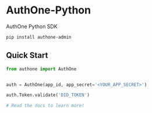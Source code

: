 # AuthOne-Python
AuthOne Python SDK

```bash
pip install authone-admin
```


## Quick Start

```python
from authone import AuthOne


auth = AuthOne(app_id, app_secret='<YOUR_APP_SECRET>')

auth.Token.validate('DID_TOKEN')

# Read the docs to learn more!
```
